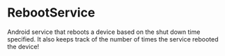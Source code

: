 # RebootService
Android service that reboots a device based on the shut down time specified. It also keeps track of the number of times the service rebooted the device! 
